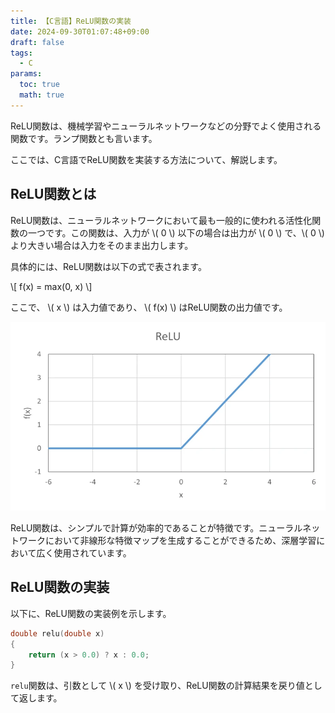 ```yaml
---
title: 【C言語】ReLU関数の実装
date: 2024-09-30T01:07:48+09:00
draft: false
tags:
  - C
params:
  toc: true
  math: true
---
```


ReLU関数は、機械学習やニューラルネットワークなどの分野でよく使用される関数です。ランプ関数とも言います。

ここでは、C言語でReLU関数を実装する方法について、解説します。

## ReLU関数とは

ReLU関数は、ニューラルネットワークにおいて最も一般的に使われる活性化関数の一つです。この関数は、入力が \\( 0 \\) 以下の場合は出力が \\( 0 \\) で、\\( 0 \\) より大きい場合は入力をそのまま出力します。

具体的には、ReLU関数は以下の式で表されます。

\\[ f(x) = max(0, x) \\]

ここで、 \\( x \\) は入力値であり、 \\( f(x) \\) はReLU関数の出力値です。

![ReLU関数](images/relu-function.webp)

ReLU関数は、シンプルで計算が効率的であることが特徴です。ニューラルネットワークにおいて非線形な特徴マップを生成することができるため、深層学習において広く使用されています。

## ReLU関数の実装

以下に、ReLU関数の実装例を示します。

```c
double relu(double x)
{
    return (x > 0.0) ? x : 0.0;
}
```

`relu`関数は、引数として \\( x \\) を受け取り、ReLU関数の計算結果を戻り値として返します。
